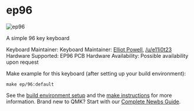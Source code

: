 # ep96

![ep96](https://i.imgur.com/PZ2C7a8.jpg)

A simple 96 key keyboard

Keyboard Maintainer: Keyboard Maintainer: [Elliot Powell](https://github.com/e11i0t23), [/u/e11i0t23](https://reddit.com/u/e11i0t23)  
Hardware Supported: EP96 PCB
Hardware Availability: Possible availability upon request   

Make example for this keyboard (after setting up your build environment):

    make ep/96:default

See the [build environment setup](https://docs.qmk.fm/#/getting_started_build_tools) and the [make instructions](https://docs.qmk.fm/#/getting_started_make_guide) for more information. Brand new to QMK? Start with our [Complete Newbs Guide](https://docs.qmk.fm/#/newbs).
